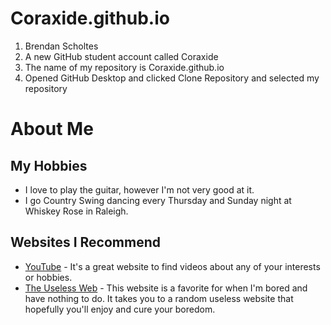 # Coraxide.github.io
1. Brendan Scholtes
2. A new GitHub student account called Coraxide
3. The name of my repository is Coraxide.github.io
4. Opened GitHub Desktop and clicked Clone Repository and selected my repository

# About Me
## My Hobbies
* I love to play the guitar, however I'm not very good at it.
* I go Country Swing dancing every Thursday and Sunday night at Whiskey Rose in Raleigh.
## Websites I Recommend
* [YouTube](www.youtube.com) - It's a great website to find videos about any of your interests or hobbies.
* [The Useless Web](https://theuselessweb.com/) - This website is a favorite for when I'm bored and have nothing to do. It takes you to a random useless website that hopefully you'll enjoy and cure your boredom.